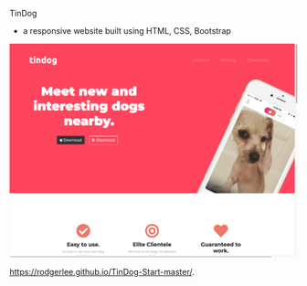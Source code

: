 TinDog 
- a responsive website built using HTML, CSS, Bootstrap

![Design preview for the TinDog Udemy Web dev coding challeng](./images/tindog-preview.png)

https://rodgerlee.github.io/TinDog-Start-master/.
